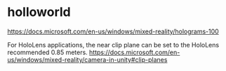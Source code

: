 # holloworld

https://docs.microsoft.com/en-us/windows/mixed-reality/holograms-100

For HoloLens applications, the near clip plane can be set to the HoloLens recommended 0.85 meters.
https://docs.microsoft.com/en-us/windows/mixed-reality/camera-in-unity#clip-planes